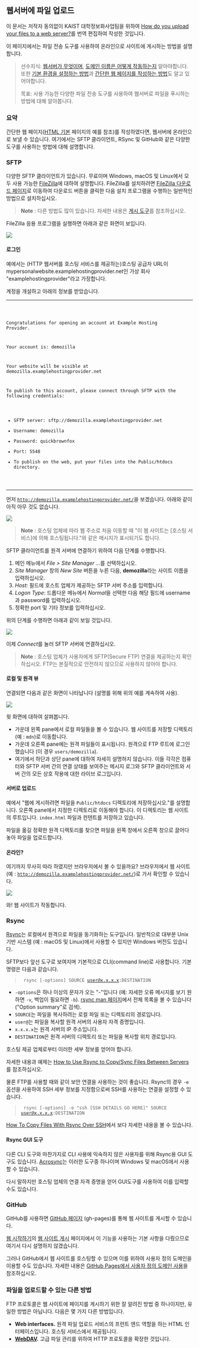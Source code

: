 웹서버에 파일 업로드
--------------------

이 문서는 저작자 동의없이 KAIST 대학정보화사업팀을 위하여 [How do you upload your files to a web server?](https://developer.mozilla.org/en-US/docs/Learn/Common_questions/Upload_files_to_a_web_server)를 번역 편집하여 작성한 것입니다.

이 페이지에서는 파일 전송 도구를 사용하여 온라인으로 사이트에 게시하는 방법을 설명합니다.

> 선수지식: [웹서버가 무엇이며](whatIsWebserver.md), [도메인 이름은 어떻게 작동하는지](https://developer.mozilla.org/en-US/Learn/Understanding_domain_names) 알아야합니다. 또한 [기본 환경을 설정하는 방법](https://developer.mozilla.org/en-US/Learn/Set_up_a_basic_working_environment)과 [간단한 웹 페이지를 작성하는 방법](https://developer.mozilla.org/en-US/Learn/HTML/Write_a_simple_page_in_HTML)도 알고 있어야합니다.
>
> 목표: 사용 가능한 다양한 파일 전송 도구를 사용하여 웹서버로 파일을 푸시하는 방법에 대해 알아봅니다.

### 요약

간단한 웹 페이지([HTML 기본](https://developer.mozilla.org/en-US/docs/Learn/Getting_started_with_the_web/HTML_basics) 페이지의 예를 참조)를 작성하였다면, 웹서버에 온라인으로 보낼 수 있습니다. 여기에서는 SFTP 클라이언트, RSync 및 GitHub와 같은 다양한 도구를 사용하는 방법에 대해 설명합니다.

### SFTP

다양한 SFTP 클라이언트가 있습니다. 무료이며 Windows, macOS 및 Linux에서 모두 사용 가능한 [FileZilla](https://filezilla-project.org/)에 대하여 설명합니다. FileZilla를 설치하려면 [FileZilla 다운로드 페이지](https://filezilla-project.org/download.php?type=client)로 이동하여 다운로드 버튼을 클릭한 다음 설치 프로그램을 수행하는 일반적인 방법으로 설치하십시오.

> **Note** : 다른 방법도 많이 있습니다. 자세한 내용은 [게시 도구](https://developer.mozilla.org/en-US/Learn/How_much_does_it_cost#Publishing_tools.3A_FTP_client)를 참조하십시오.

FileZilla 응용 프로그램을 실행하면 아래과 같은 화면이 보입니다.

![](filezilla-ui.png)

#### 로그인

예에서는 (HTTP 웹서버를 호스팅 서비스를 제공하는)호스팅 공급자 URL이 mypersonalwebsite.examplehostingprovider.net인 가상 회사 "examplehostingprovider"라고 가정합니다.

계정을 개설하고 아래의 정보를 받았습니다.

---

<code>

Congratulations for opening an account at Example Hosting Provider.

Your account is: demozilla

Your website will be visible at demozilla.examplehostingprovider.net

To publish to this account, please connect through SFTP with the following credentials:

-	SFTP server: sftp://demozilla.examplehostingprovider.net
-	Username: demozilla
-	Password: quickbrownfox
-	Port: 5548
-	To publish on the web, put your files into the Public/htdocs directory.

</code>

---

먼저 <code>http://demozilla.examplehostingprovider.net/</code>을 보겠습니다. 아래와 같이 아직 아무 것도 없습니다.

![](demozilla-empty.png)

> **Note** : 호스팅 업체에 따라 웹 주소로 처음 이동할 때 "이 웹 사이트는 [호스팅 서비스]에 의해 호스팅됩니다."와 같은 메시지가 표시되기도 합니다.

SFTP 클라이언트를 원격 서버에 연결하기 위하여 다음 단계를 수행합니다.

1.	메인 메뉴에서 <i>File > Site Manager ...</i>를 선택하십시오.
2.	<i>Site Manager</i> 창의 <i>New Site</i> 버튼을 누른 다음, <b>demozilla</b>라는 사이트 이름을 입력하십시오.
3.	<i>Host:</i> 필드에 호스트 업체가 제공하는 SFTP 서버 주소를 입력합니다.
4.	<i>Logon Type</i>: 드롭다운 메뉴에서 <i>Normal</i>을 선택한 다음 해당 필드에 username과 password를 입력하십시오.
5.	정확한 port 및 기타 정보를 입력하십시오.

위의 단계를 수행하면 아래과 같이 보일 것입니다.

![](site-manager.png)

이제 <i>Connect</i>를 눌러 SFTP 서버에 연결하십시오.

> **Note** : 호스팅 업체가 사용자에게 SFTP(Secure FTP) 연결을 제공하는지 확인하십시오. FTP는 본질적으로 안전하지 않으므로 사용하지 않아야 합니다.

#### 로컬 및 원격 뷰

연결되면 다음과 같은 화면이 나타납니다 (설명를 위해 위의 예를 계속하여 사용).

![](connected.png)

윗 화면에 대하여 살펴봅니다.

-	가운데 왼쪽 pane에서 로컬 파일들을 볼 수 있습니다. 웹 사이트를 저장할 디렉토리(예 : <code>mdn</code>)로 이동합니다.
-	가운데 오른쪽 pane에는 원격 파일들이 표시됩니다. 원격으로 FTP 루트에 로그인했습니다 (이 경우 <code>users/demozilla</code>).
-	여기에서 하단과 상단 pane에 대하여 자세히 설명하지 않습니다. 이들 각각은 컴퓨터와 SFTP 서버 간의 연결 상태를 보여주는 메시지 로그와 SFTP 클라이언트와 서버 간의 모든 상호 작용에 대한 라이브 로그입니다.

#### 서버로 업로드

예에서 "웹에 게시하려면 파일을 <code>Public/htdocs</code> 디렉토리에 저장하십시오."를 설명합니다. 오른쪽 pane에서 지정한 디렉토리로 이동해야 합니다. 이 디렉토리는 웹 사이트의 루트입니다. <code>index.html</code> 파일과 컨텐트를 저장하고 있습니다.

파일을 옮길 정확한 원격 디렉토리를 찾으면 파일을 왼쪽 창에서 오른쪽 창으로 끌어다 놓아 파일을 업로드합니다.

#### 온라인?

여기까지 무사히 따라 하였지만 브라우저에서 볼 수 있을까요? 브라우저에서 웹 사이트 (예 : <code>http://demozilla.examplehostingprovider.net/</code>)로 가서 확인할 수 있습니다.

![](here-we-go.png)

와! 웹 사이트가 작동합니다.

### Rsync

[Rsync](https://developer.mozilla.org/en-US/docs/Glossary/Rsync)는 로컬에서 원격으로 파일을 동기화하는 도구입니다. 일반적으로 대부분 Unix 기반 시스템 (예 : macOS 및 Linux)에서 사용할 수 있지만 Windows 버전도 있습니다.

SFTP보다 앞선 도구로 보여지며 기본적으로 CLI(command line)로 사용합니다. 기본 명령은 다음과 같습니다.

> <code> rsync [-options] SOURCE user@x.x.x.x:DESTINATION</code>

-	<code>-options</code>은 하나 이상의 문자가 오는 "-"입니다 (예: 자세한 오류 메시지를 보기 원하면 <code>-v</code>, 백업이 필요하면 <code>-b</code>). [rsync man 페이지](https://linux.die.net/man/1/rsync)에서 전체 목록을 볼 수 있습니다("Option summary"로 검색).
-	<code>SOURCE</code>는 파일을 복사하려는 로컬 파일 또는 디렉토리의 경로입니다.
-	<code>user@</code>는 파일을 복사할 원격 서버의 사용자 자격 증명입니다.
-	<code>x.x.x.x</code>는 원격 서버의 IP 주소입니다.
-	<code>DESTINATION</code>은 원격 서버의 디렉토리 또는 파일을 복사할 위치 경로입니다.

호스팅 제공 업체로부터 이러한 세부 정보를 얻어야 합니다.

자세한 내용과 예제는 [How to Use Rsync to Copy/Sync Files Between Servers](https://www.atlantic.net/hipaa-compliant-cloud-hosting-services/how-to-use-rsync-copy-sync-files-servers/)를 참조하십시오.

물론 FTP를 사용할 때와 같이 보안 연결을 사용하는 것이 좋습니다. Rsync의 경우 <code>-e</code> 옵션을 사용하여 SSH 세부 정보를 지정함으로써 SSH를 사용하는 연결을 설정할 수 있습니다.

> <code> rsync [-options] -e "ssh [SSH DETAILS GO HERE]" SOURCE user@x.x.x.x:DESTINATION</code>

[How To Copy Files With Rsync Over SSH](https://www.digitalocean.com/community/tutorials/how-to-copy-files-with-rsync-over-ssh)에서 보다 자세한 내용을 볼 수 있습니다.

#### Rsync GUI 도구

다른 CLI 도구와 마찬가지로 CLI 사용에 익숙하지 않은 사용자를 위해 Rsync용 GUI 도구도 있습니다. [Acrosync](https://acrosync.com/mac.html)는 이러한 도구중 하나이며 Windows 및 macOS에서 사용할 수 있습니다.

다시 말하지만 호스팅 업체의 연결 자격 증명을 얻어 GUI도구를 사용하여 이를 입력할 수도 있습니다.

### GitHub

GitHub를 사용하면 [GitHub 페이지](https://pages.github.com/) (gh-pages)를 통해 웹 사이트를 게시할 수 있습니다.

[웹 시작하기](https://developer.mozilla.org/en-US/Learn/Getting_started_with_the_web)의 [웹 사이트 게시](https://developer.mozilla.org/en-US/Learn/Getting_started_with_the_web/Publishing_your_website) 페이지에서 이 기능을 사용하는 기본 사항을 다뤘으므로 여기서 다시 설명하지 않겠습니다.

그러나 GitHub에서 웹 사이트를 호스팅할 수 있으며 이를 위하여 사용자 정의 도메인을 이용할 수도 있습니다. 자세한 내용은 [GitHub Pages에서 사용자 정의 도메인 사용](https://help.github.com/articles/using-a-custom-domain-with-github-pages/)을 참조하십시오.

### 파일을 업로드할 수 있는 다른 방법

FTP 프로토콜은 웹 사이트에 페이지를 게시하기 위한 잘 알려진 방법 중 하나이지만, 유일한 방법은 아닙니다. 다음은 몇 가지 다른 방법입니다.

-	**Web interfaces.** 원격 파일 업로드 서비스의 프런트 엔드 역할을 하는 HTML 인터페이스입니다. 호스팅 서비스에서 제공됩니다.
-	**[WebDAV](https://developer.mozilla.org/en-US/docs/Glossary/WebDAV).** 고급 파일 관리를 위하여 HTTP 프로토콜을 확장한 것입니다.
